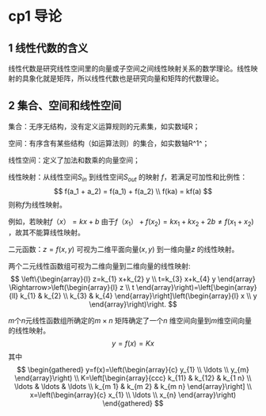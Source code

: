 # cp1 导论

## 1 线性代数的含义

线性代数是研究线性空间里的向量或子空间之间线性映射关系的数学理论。线性映射的具象化就是矩阵，所以线性代数也是研究向量和矩阵的代数理论。

## 2 集合、空间和线性空间

集合：无序无结构，没有定义运算规则的元素集，如实数域R；

空间：有序含有某些结构（如运算法则）的集合，如实数轴R^1^；

线性空间：定义了加法和数乘的向量空间；

线性映射：从线性空间$S_{in}$ 到线性空间$S_{out}$ 的映射 $f$，若满足可加性和比例性：
$$
f(a_1 + a_2) = f(a_1) + f(a_2) \\
f(ka) = kf(a)
$$
则称$f$为线性映射。

例如，若映射$f（x） = kx + b$ 由于$f（x_1） + f(x_2) = kx_1 + kx_2 + 2b ≠ f(x_1+x_2)$ ，故其不能算线性映射。

二元函数：$z = f(x, y)$ 可视为二维平面向量$(x, y)$ 到一维向量$z$ 的线性映射。

两个二元线性函数组可视为二维向量到二维向量的线性映射:
$$
\left\{\begin{array}{l}
z=k_{1} x+k_{2} y \\
t=k_{3} x+k_{4} y
\end{array} \Rightarrow>\left(\begin{array}{l}
z \\
t
\end{array}\right)=\left[\begin{array}{ll}
k_{1} & k_{2} \\
k_{3} & k_{4}
\end{array}\right]\left(\begin{array}{l}
x \\
y
\end{array}\right)\right.
$$


$m$个$n$元线性函数组所确定的$m×n$ 矩阵确定了一个$n$ 维空间向量到$m$维空间向量的线性映射。
$$
y = f(x) = Kx
$$
其中
$$
\begin{gathered}
y=f(x)=\left(\begin{array}{c}
y_{1} \\
\ldots \\
y_{m}
\end{array}\right) \\
K=\left[\begin{array}{ccc}
k_{11} & k_{12} & k_{1 n} \\
\ldots & \ldots & \ldots \\
k_{m 1} & k_{m 2} & k_{m n}
\end{array}\right] \\
x=\left(\begin{array}{c}
x_{1} \\
\ldots \\
x_{n}
\end{array}\right)
\end{gathered}
$$
